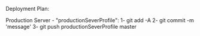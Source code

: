 Deployment Plan:

Production Server - "productionSeverProfile":
 1- git add -A
 2- git commit -m 'message'
 3- git push productionSeverProfile master


